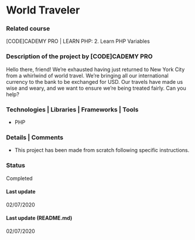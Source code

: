 # World Traveler

### Related course
[CODE]CADEMY PRO | LEARN PHP: 2. Learn PHP Variables

### Description of the project by [CODE]CADEMY PRO
Hello there, friend! We’re exhausted having just returned to New York City from a whirlwind of world travel. We’re bringing all our international currency to the bank to be exchanged for USD. Our travels have made us wise and weary, and we want to ensure we’re being treated fairly. Can you help?

### Technologies | Libraries | Frameworks | Tools  
- PHP

### Details | Comments
- This project has been made from scratch following specific instructions. 

### Status
Completed

#### Last update
02/07/2020

#### Last update (README.md)
02/07/2020